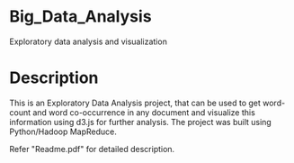 # Big_Data_Analysis
Exploratory data analysis and visualization

# Description
This is an Exploratory Data Analysis project, that can be used to get word-count and word co-occurrence in any document and visualize this information using d3.js for further analysis. The project was built using Python/Hadoop MapReduce.

Refer "Readme.pdf" for detailed description.

